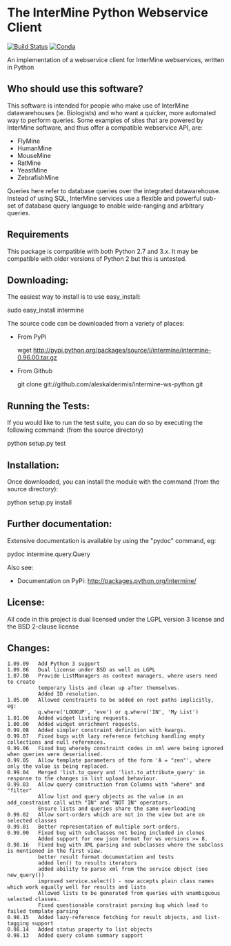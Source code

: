 The InterMine Python Webservice Client
=====================================

[![Build Status][badge]][ci] 
[![Conda](https://anaconda.org/intermine/intermine/badges/installer/conda.svg)](https://anaconda.org/intermine/intermine)

An implementation of a webservice client 
for InterMine webservices, written in Python

Who should use this software?
-----------------------------

This software is intended for people who make 
use of InterMine datawarehouses (ie. Biologists)
and who want a quicker, more automated way 
to perform queries. Some examples of sites that
are powered by InterMine software, and thus offer
a compatible webservice API, are:

* FlyMine
* HumanMine
* MouseMine
* RatMine
* YeastMine
* ZebrafishMine

Queries here refer to database queries over the 
integrated datawarehouse. Instead of using 
SQL, InterMine services use a flexible and 
powerful sub-set of database query language
to enable wide-ranging and arbitrary queries.

Requirements
------------
This package is compatible with both Python 2.7 and 3.x.  It may be compatible with older versions of Python 2 but this is untested.

Downloading:
------------

The easiest way to install is to use easy_install:

  sudo easy_install intermine

The source code can be downloaded from a variety of places:

* From PyPi

  wget http://pypi.python.org/packages/source/i/intermine/intermine-0.96.00.tar.gz

* From Github

  git clone git://github.com/alexkalderimis/intermine-ws-python.git


Running the Tests:
------------------

If you would like to run the test suite, you can do so by executing
the following command: (from the source directory)

  python setup.py test

Installation:
-------------

Once downloaded, you can install the module with the command (from the source directory):

  python setup.py install

Further documentation:
----------------------

Extensive documentation is available by using the "pydoc" command, eg:

  pydoc intermine.query.Query

Also see:

* Documentation on PyPi: http://packages.python.org/intermine/

License:
--------

All code in this project is dual licensed under the LGPL version 3 license and the BSD 2-clause license

Changes:
--------

    1.09.09   Add Python 3 support
    1.09.06   Dual license under BSD as well as LGPL
    1.07.00   Provide ListManagers as context managers, where users need to create
              temporary lists and clean up after themselves.
              Added ID resolution.
    1.05.00   Allowed constraints to be added on root paths implicitly, eg:
              q.where('LOOKUP', 'eve') or q.where('IN', 'My List')
    1.01.00   Added widget listing requests.
    1.00.00   Added widget enrichment requests.
    0.99.08   Added simpler constraint definition with kwargs.
    0.99.07   Fixed bugs with lazy reference fetching handling empty collections and null references.
    0.99.06   Fixed bug whereby constraint codes in xml were being ignored when queries were deserialised.
    0.99.05   Allow template parameters of the form 'A = "zen"', where only the value is being replaced.
    0.99.04   Merged 'list.to_query and 'list.to_attribute_query' in response to the changes in list upload behaviour.
    0.99.03   Allow query construction from Columns with "where" and "filter"
              Allow list and query objects as the value in an add_constraint call with "IN" and "NOT IN" operators.
              Ensure lists and queries share the same overloading
    0.99.02   Allow sort-orders which are not in the view but are on selected classes
    0.99.01   Better representation of multiple sort-orders.
    0.99.00   Fixed bug with subclasses not being included in clones 
              Added support for new json format for ws versions >= 8.
    0.98.16   Fixed bug with XML parsing and subclasses where the subclass is mentioned in the first view.
              better result format documentation and tests
              added len() to results iterators
              added ability to parse xml from the service object (see new_query())
              improved service.select() - now accepts plain class names which work equally well for results and lists
              Allowed lists to be generated from queries with unambiguous selected classes.
              Fixed questionable constraint parsing bug which lead to failed template parsing
    0.98.15   Added lazy-reference fetching for result objects, and list-tagging support
    0.98.14   Added status property to list objects
    0.98.13   Added query column summary support

[badge]: https://travis-ci.org/alexkalderimis/intermine-ws-client.py.svg?branch=master
[ci]: https://travis-ci.org/alexkalderimis/intermine-ws-client.py

